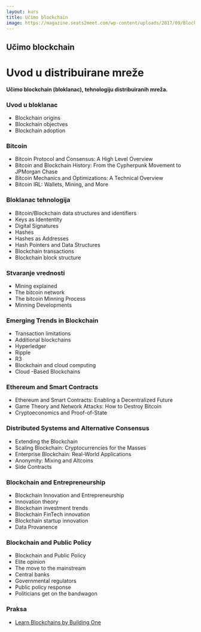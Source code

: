 ```yaml
---
layout: kurs
title: Učimo blockchain
image: https://magazine.seats2meet.com/wp-content/uploads/2017/09/Blockchain.jpg
---
```


<!-- https://media.licdn.com/mpr/mpr/AAIABADGAAoAAQAAAAAAAAstAAAAJDYzMmY5NTNhLTE1ODctNDA2MC04OGEzLTU5NzM0OGZiZjdiMA.jpg -->
<!-- https://www.digimarc.com/public_images/blockchain-1500x600.jpg -->

## Učimo blockchain
# Uvod u distribuirane mreže

**Učimo blockchain (bloklanac), tehnologiju distribuiranih mreža.**

### Uvod u bloklanac

- Blockchain origins
- Blockchain objectves
- Blockchain adoption

### Bitcoin

- Bitcoin Protocol and Consensus: A High Level Overview
- Bitcoin and Blockchain History: From the Cypherpunk Movement to JPMorgan Chase
- Bitcoin Mechanics and Optimizations: A Technical Overview
- Bitcoin IRL: Wallets, Mining, and More

### Bloklanac tehnologija

- Bitcoin/Blockchain data structures and identifiers
- Keys as Idententity
- Digital Signatures
- Hashes
- Hashes as Addresses
- Hash Pointers and Data Structures
- Blockchain transactions
- Blockchain block structure

### Stvaranje vrednosti

- Mining explained
- The bitcoin network
- The bitcoin Minning Process
- Minning Developments

### Emerging Trends in Blockchain

- Transaction limitations
- Additional blockchains
- Hyperledger
- Ripple
- R3
- Blockchain and cloud computing
- Cloud -Based Blockchains

### Ethereum and Smart Contracts

- Ethereum and Smart Contracts: Enabling a Decentralized Future
- Game Theory and Network Attacks: How to Destroy Bitcoin
- Cryptoeconomics and Proof-of-State

### Distributed Systems and Alternative Consensus

- Extending the Blockchain
- Scaling Blockchain: Cryptocurrencies for the Masses
- Enterprise Blockchain: Real-World Applications
- Anonymity: Mixing and Altcoins
- Side Contracts

### Blockchain and Entrepreneurship

- Blockchain Innovation and Entrepreneurship
- Innovation theory
- Blockchain investment trends
- Blockchain FinTech innovation
- Blockchain startup innovation
- Data Provanence

### Blockchain and Public Policy

- Blockchain and Public Policy
- Elite opinion
- The move to the mainstream
- Central banks
- Governmental regulators
- Public policy response
- Politicians get on the bandwagon

### Praksa

- [Learn Blockchains by Building One](https://hackernoon.com/learn-blockchains-by-building-one--f46)
